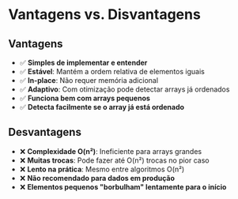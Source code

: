 # Vantagens vs. Disvantagens

## Vantagens

* ✅ **Simples de implementar e entender**
* ✅ **Estável**: Mantém a ordem relativa de elementos iguais
* ✅ **In-place**: Não requer memória adicional
* ✅ **Adaptivo**: Com otimização pode detectar arrays já ordenados
* ✅ **Funciona bem com arrays pequenos**
* ✅ **Detecta facilmente se o array já está ordenado**

## Desvantagens

* ❌ **Complexidade O(n²)**: Ineficiente para arrays grandes
* ❌ **Muitas trocas**: Pode fazer até O(n²) trocas no pior caso
* ❌ **Lento na prática**: Mesmo entre algoritmos O(n²)
* ❌ **Não recomendado para dados em produção**
* ❌ **Elementos pequenos "borbulham" lentamente para o início**